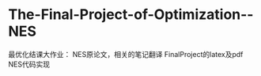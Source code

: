 # The-Final-Project-of-Optimization--NES
最优化结课大作业：
                NES原论文，相关的笔记翻译
                FinalProject的latex及pdf
                NES代码实现
